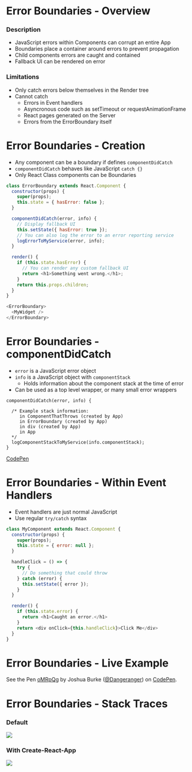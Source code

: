 # Error Boundaries - Overview

### Description

* JavaScript errors within Components can corrupt an entire App
* Boundaries place a container around errors to prevent propagation
* Child components errors are caught and contained
* Fallback UI can be rendered on error

### Limitations

* Only catch errors below themselves in the Render tree
* Cannot catch
  * Errors in Event handlers
  * Asyncronous code such as setTimeout or requestAnimationFrame
  * React pages generated on the Server
  * Errors from the ErrorBoundary itself

# Error Boundaries - Creation

* Any component can be a boundary if defines `componentDidCatch`
* `componentDidCatch` behaves like JavaScript `catch {}`
* Only React Class components can be Boundaries

```javascript
class ErrorBoundary extends React.Component {
  constructor(props) {
    super(props);
    this.state = { hasError: false };
  }

  componentDidCatch(error, info) {
    // Display fallback UI
    this.setState({ hasError: true });
    // You can also log the error to an error reporting service
    logErrorToMyService(error, info);
  }

  render() {
    if (this.state.hasError) {
      // You can render any custom fallback UI
      return <h1>Something went wrong.</h1>;
    }
    return this.props.children;
  }
}
```

```javascript
<ErrorBoundary>
  <MyWidget />
</ErrorBoundary>
```

# Error Boundaries - componentDidCatch

* `error` is a JavaScript error object
* `info` is a JavaScript object with `componentStack`
  * Holds information about the component stack at the time of error
* Can be used as a top level wrapper, or many small error wrappers

```
componentDidCatch(error, info) {

  /* Example stack information:
     in ComponentThatThrows (created by App)
     in ErrorBoundary (created by App)
     in div (created by App)
     in App
  */
  logComponentStackToMyService(info.componentStack);
}
```

[CodePen](https://codepen.io/Dangeranger/pen/oMRpQg?editors=0010)

# Error Boundaries - Within Event Handlers

* Event handlers are just normal JavaScript
* Use regular `try/catch` syntax

```javascript
class MyComponent extends React.Component {
  constructor(props) {
    super(props);
    this.state = { error: null };
  }

  handleClick = () => {
    try {
      // Do something that could throw
    } catch (error) {
      this.setState({ error });
    }
  }

  render() {
    if (this.state.error) {
      return <h1>Caught an error.</h1>
    }
    return <div onClick={this.handleClick}>Click Me</div>
  }
}
```

# Error Boundaries - Live Example

<p data-height="500" data-theme-id="light" data-slug-hash="oMRpQg" data-default-tab="js,result" data-user="Dangeranger" data-pen-title="oMRpQg" class="codepen">See the Pen <a href="https://codepen.io/Dangeranger/pen/oMRpQg/">oMRpQg</a> by Joshua Burke (<a href="https://codepen.io/Dangeranger">@Dangeranger</a>) on <a href="https://codepen.io">CodePen</a>.</p>
<script async src="https://static.codepen.io/assets/embed/ei.js"></script>

# Error Boundaries - Stack Traces

### Default

![](https://reactjs.org/static/error-boundaries-stack-trace-f1276837b03821b43358d44c14072945-71000.png)

### With Create-React-App

![](https://reactjs.org/static/error-boundaries-stack-trace-line-numbers-45611d4fdbd152829b28ae2348d6dcba-4e7a0.png)
